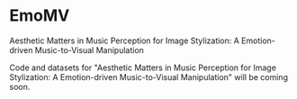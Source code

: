 # EmoMV
Aesthetic Matters in Music Perception for Image Stylization: A Emotion-driven Music-to-Visual Manipulation


Code and datasets for "Aesthetic Matters in Music Perception for Image Stylization: A Emotion-driven Music-to-Visual Manipulation" will be coming soon.
